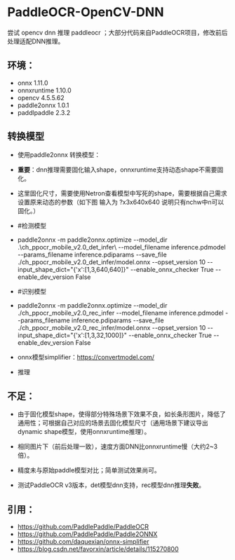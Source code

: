 # PaddleOCR-OpenCV-DNN
尝试 opencv dnn 推理 paddleocr ；大部分代码来自PaddleOCR项目，修改前后处理适配DNN推理。


## 环境：

 - onnx 	 1.11.0
 - onnxruntime 	 1.10.0
 - opencv  4.5.5.62
 - paddle2onnx 	1.0.1
 - paddlpaddle   2.3.2

## 转换模型
 - 使用paddle2onnx 转换模型：
 -  **重要**：dnn推理需要固化输入shape，onnxruntime支持动态shape不需要固化。 
 - 这里固化尺寸，需要使用Netron查看模型中写死的shape，需要根据自己需求设置原来动态的参数（如下图 输入为 ?x3x640x640 说明只有nchw中n可以固化。）

 - #检测模型 
  - paddle2onnx -m paddle2onnx.optimize --model_dir .\ch_ppocr_mobile_v2.0_det_infer\ --model_filename inference.pdmodel --params_filename inference.pdiparams --save_file ./ch_ppocr_mobile_v2.0_det_infer/model.onnx --opset_version 10 --input_shape_dict="{'x':[1,3,640,640]}" --enable_onnx_checker True --enable_dev_version False
 - #识别模型
 - paddle2onnx -m paddle2onnx.optimize --model_dir ./ch_ppocr_mobile_v2.0_rec_infer --model_filename inference.pdmodel --params_filename inference.pdiparams --save_file ./ch_ppocr_mobile_v2.0_rec_infer/model.onnx --opset_version 10 --input_shape_dict="{'x':[1,3,32,1000]}" --enable_onnx_checker True --enable_dev_version False

- onnx模型simplifier：https://convertmodel.com/

- 推理

## 不足：
	
 - 由于固化模型shape，使得部分特殊场景下效果不良，如长条形图片，降低了通用性；可根据自己对应的场景去固化模型尺寸（通用场景下建议导出dynamic shape模型，使用onnxruntime推理）。

 - 相同图片下（前后处理一致），速度方面DNN比onnxruntime慢（大约2~3倍）。
 - 精度未与原始paddle模型对比；简单测试效果尚可。
 - 测试PaddleOCR v3版本，det模型dnn支持，rec模型dnn推理**失败**。

## 引用：
 - https://github.com/PaddlePaddle/PaddleOCR
 - https://github.com/PaddlePaddle/Paddle2ONNX
 - https://github.com/daquexian/onnx-simplifier
 - https://blog.csdn.net/favorxin/article/details/115270800
